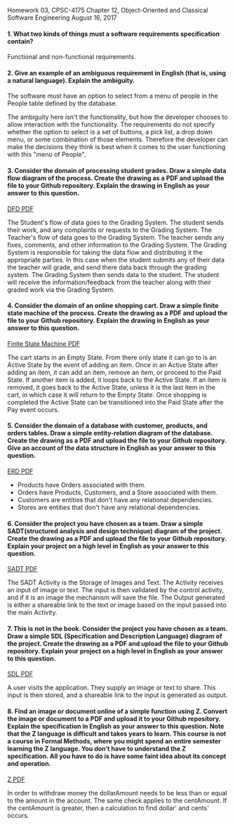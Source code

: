 Homework 03, CPSC-4175
Chapter 12, Object-Oriented and Classical Software Engineering
August 16, 2017


#### 1.  What two kinds of things must a software requirements specification contain?

Functional and non-functional requirements.


#### 2.  Give an example of an ambiguous requirement in English (that is, using a natural language).  Explain the ambiguity.

The software must have an option to select from a menu of people in the People table defined by the database.

The ambiguity here isn't the functionality, but how the developer chooses to allow interaction with the functionality.
The requirements do not specify whether the option to select is a set of buttons, a pick list, a drop down menu, or some combination of those elements.
Therefore the developer can make the decisions they think is best when it comes to the user functioning with this "menu of People".

#### 3.  Consider the domain of processing student grades.  Draw a simple data  flow  diagram of the process. Create the drawing as a PDF and upload the file to your Github repository. Explain the drawing in English as your answer to this question.

[DFD PDF](https://github.com/erdmann-casey/cpsc4175/blob/master/homework/grading_dfd_hw3.pdf)

The Student's flow of data goes to the Grading System. The student sends their work, and any complaints or requests to the Grading System.
The Teacher's flow of data goes to the Grading System. The teacher sends any fixes, comments, and other information to the Grading System.
The Grading System is responsible for taking the data flow and distributing it the appropriate parties. In this case when the student submits any of their data the teacher will grade, and send there data back through the grading system.
The Grading System then sends data to the student. The student will receive the information/feedback from the teacher along with their graded work via the Grading System.

#### 4.  Consider the domain of an online shopping cart.  Draw a simple finite state  machine of the process. Create the drawing as a PDF and upload the file to your Github repository.  Explain the drawing in English as your answer to this question.

[Finite State Machine PDF](https://github.com/erdmann-casey/cpsc4175/blob/master/homework/shopping_cart_state_machine_hw3.pdf)

The cart starts in an Empty State. From there only state it can go to is an Active State by the event of adding an item.
Once in an Active State after adding an item, it can add an item, remove an item, or proceed to the Paid State.
If another item is added, it loops back to the Active State. If an item is removed, it goes back to the Active State, unless it is the last item in the cart, in which case it will return to the Empty State.
Once shopping is completed the Active State can be transitioned into the Paid State after the Pay event occurs.

#### 5.  Consider the domain of a database with customer, products, and orders tables.  Draw a simple entity-relation diagram of the database.  Create the drawing as a PDF and upload the file to your Github repository.  Give an account of the data structure in English as your answer to this question.

[ERD PDF](https://github.com/erdmann-casey/cpsc4175/blob/master/homework/erd_store_hw3.pdf)

- Products have Orders associated with them.
- Orders have Products, Customers, and a Store associated with them.
- Customers are entities that don't have any relational dependencies.
- Stores are entities that don't have any relational dependencies.



#### 6.  Consider the project you have chosen as a team.  Draw a simple SADT(structured analysis and design technique) diagram of the project.  Create the drawing as a PDF and upload the file to your Github repository.  Explain your project on a high level in English as your answer to this question.

[SADT PDF](https://github.com/erdmann-casey/cpsc4175/blob/master/homework/sadt_project_hw3.pdf)

The SADT Activity is the Storage of Images and Text.
The Activity receives an input of image or text. The input is then validated by the control activity, and if it is an image the mechanism will save the file.
The Output generated is either a shareable link to the text or image based on the input passed into the main Activity.

#### 7. This  is  not  in  the  book.   Consider  the  project  you  have  chosen  as  a  team.   Draw  a  simple SDL (Specification and Description Language) diagram of the project.  Create the drawing as a PDF and upload  the  file  to  your  Github  repository.   Explain  your  project  on  a  high  level  in  English  as  your answer to this question.

[SDL PDF](https://github.com/erdmann-casey/cpsc4175/blob/master/homework/sdl_project_hw3.pdf)

A user visits the application. They supply an image or text to share. This input is then stored, and a shareable link to the input is generated as output.

#### 8.  Find an image or document online of a simple function using Z. Convert the image or document to a PDF and upload it to your Github repository.  Explain the specification in English as your answer to this question.  Note that the Z language is difficult and takes years to learn.  This course is not a course in Formal Methods,  where you might spend an entire semester learning the Z language.  You don’t have to understand the Z specification.  All you have to do is have some faint idea about its concept and operation.

[Z PDF](https://github.com/erdmann-casey/cpsc4175/blob/master/homework/z_example_hw3.pdf)

In order to withdraw money the dollarAmount needs to be less than or equal to the amount in the account.
The same check applies to the centAmount.
If the centAmount is greater, then a calculation to find dollar' and cents' occurs.
